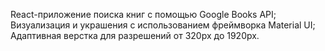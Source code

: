 React-приложение поиска книг с помощью Google Books API;
Визуализация и украшения с использованием фреймворка Material UI;
Адаптивная верстка для разрешений от 320px до 1920px.